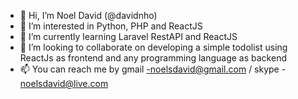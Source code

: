 - 👋 Hi, I’m Noel David (@davidnho)
- 👀 I’m interested in Python, PHP and ReactJS
- 🌱 I’m currently learning Laravel RestAPI and ReactJS
- 💞️ I’m looking to collaborate on developing a simple todolist using ReactJs as frontend and any programming language as backend
- 📫 You can reach me by gmail -noelsdavid@gmail.com / skype - noelsdavid@live.com

<!---
davidnho/davidnho is a ✨ special ✨ repository because its `README.md` (this file) appears on your GitHub profile.
You can click the Preview link to take a look at your changes.
--->
